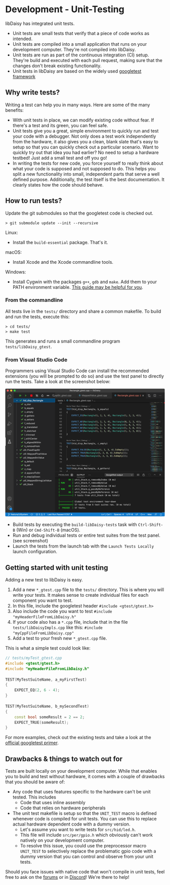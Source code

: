 # Development - Unit-Testing

libDaisy has integrated unit tests.

- Unit tests are small tests that verify that a piece of code works as intended.
- Unit tests are compiled into a small application that runs on your development computer. They're not compiled into libDaisy.
- Unit tests are run as part of the continuous integration (CI) setup. They're build and executed with each pull request, making sure that the changes don't break existing functionality.
- Unit tests in libDaisy are based on the widely used [googletest framework](https://google.github.io/googletest/primer.html)

## Why write tests?

Writing a test can help you in many ways. Here are some of the many benefits:

- With unit tests in place, we can modify existing code without fear. If there's a test and its green, you can feel safe.
- Unit tests give you a great, simple environment to quickly run and test your code with a debugger. Not only does a test work independently from the hardware, it also gives you a clean, blank slate that's easy to setup so that you can quickly check out a particular scenario. Want to quickly try out that idea you had earlier? No need to setup a hardware testbed! Just add a small test and off you go!
- In writing the tests for new code, you force yourself to really think about what your code is supposed and not supposed to do. This helps you split a new functionality into small, independent parts that serve a well defined purpose. Additionally, the test itself is the best documentation. It clearly states how the code should behave.

## How to run tests?

Update the git submodules so that the googletest code is checked out.

    > git submodule update --init --recursive

Linux:

- Install the `build-essential` package. That's it.

macOS:

- Install Xcode and the Xcode commandline tools.

Windows:

- Install Cygwin with the packages `g++`, `gdb` and `make`. Add them to your PATH environment variable. [This guide may be helpful for you](https://www.cs.odu.edu/~zeil/cs250PreTest/latest/Public/installingACompiler/#installing-the-cygwin-compiler).

### From the commandline

All tests live in the `tests/` directory and share a common makefile. To build and run the tests, execute this:

```
> cd tests/
> make test
```
This generates and runs a small commandline program `tests/libDaisy_gtest`.

### From Visual Studio Code

Programmers using Visual Studio Code can install the recommended extensions (you will be prompted to do so) and use the test panel to directly run the tests. Take a look at the screenshot below:

![Visual Studio Code test panel](../images/vscode-test-panel.png)

- Build tests by executing the `build-libDaisy-tests` task with `Ctrl-Shift-B` (Win) or `Cmd-Shift-B` (macOS).
- Run and debug individual tests or entire test suites from the test panel. (see screenshot)
- Launch the tests from the launch tab with the `Launch Tests Locally` launch configuration.

## Getting started with unit testing

Adding a new test to libDaisy is easy.

1. Add a new `*_gtest.cpp` file to the `tests/` directory. This is where you will write your tests. It makes sense to create individual files for each component you want to test.
2. In this file, include the googletest header `#include <gtest/gtest.h>`
3. Also include the code you want to test `#include "myHeaderFileFromLibDaisy.h"`
4. If your code also has a `*.cpp` file, include that in the file `tests/libDaisyImpls.cpp` like this: `#include "myCppFileFromLibDaisy.cpp"`
5. Add a test to your fresh new `*_gtest.cpp` file.

This is what a simple test could look like:

```cpp
// tests/myTest_gtest.cpp
#include <gtest/gtest.h>
#include "myHeaderFileFromLibDaisy.h"

TEST(MyTestSuiteName, a_myFirstTest)
{
    EXPECT_EQ(2, 6 - 4);
}

TEST(MyTestSuiteName, b_mySecondTest)
{
    const bool someResult = 2 == 2;
    EXPECT_TRUE(someResult);
}
```

For more examples, check out the existing tests and take a look at the [official googletest primer](https://google.github.io/googletest/primer.html).

## Drawbacks & things to watch out for

Tests are built locally on your development computer. While that enables you to build and test without hardware, it comes with a couple of drawbacks that you should be aware of:

- Any code that uses features specific to the hardware can't be unit tested. This includes
  - Code that uses inline assembly
  - Code that relies on hardware peripherals
- The unit test makefile is setup so that the `UNIT_TEST` macro is defined whenever code is compiled for unit tests. You can use this to replace actual hardware dependent code with a dummy version.
  - Let's assume you want to write tests for `src/hid/led.h`.
  - This file will include `src/per/gpio.h` which obviously can't work natively on your development computer.
  - To resolve this issue, you could use the preprocessor macro `UNIT_TEST` to selectively replace the problematic gpio code with a dummy version that you can control and observe from your unit tests.

Should you face issues with native code that won't compile in unit tests, feel free to ask on the [forums](https://forum/electro-smith.com) or in [Discord](https://discord.gg/ByHBnMtQTR)! We're there to help!
